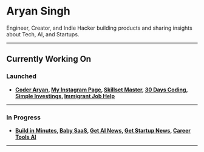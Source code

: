 # Aryan Singh

Engineer, Creator, and Indie Hacker building products and sharing insights about Tech, AI, and Startups.

---

## Currently Working On

### Launched

- **[Coder Aryan](https://coderaryan.com), [My Instagram Page](https://instagram.com/singh.aryan.45), [Skillset Master](https://skillsetmaster.com), [30 Days Coding](https://30dayscoding.com), [Simple Investings](https://simpleinvestings.com), [Immigrant Job Help](https://immigrantjobhelp.com)**  

---

### In Progress

- **[Build in Minutes](https://buildinminutes.com), [Baby SaaS](https://babysaas.com), [Get AI News](https://getainews.com), [Get Startup News](https://getstartupnews.com), [Career Tools AI](https://careertoolsai.com)**  

---

<!-- ## Background

### Highlights

- 👨‍💻 Previously Software Engineer at Google and Arrow Electronics  
- 🎓 Computer Science at UMass  
- 🚀 Tech Educator with 600k+ social media following  
-->

